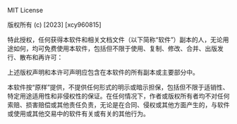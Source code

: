 MIT License

版权所有 (c) [2023] [xcy960815]

特此授权，任何获得本软件和相关文档文件（以下简称“软件”）副本的人，无论用途如何，均可免费使用本软件，包括但不限于使用、复制、修改、合并、出版发行、散布和再许可：

上述版权声明和本许可声明应包含在本软件的所有副本或主要部分中。

本软件按“原样”提供，不提供任何形式的明示或暗示担保，包括但不限于适销性、特定用途适用性和非侵权性的保证。在任何情况下，作者或版权所有者均不对任何索赔、损害赔偿或其他责任负责，无论是在合同、侵权或其他方面产生的，与软件或使用或其他交易中的软件有关或有关的其他行为。
